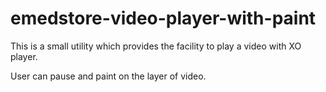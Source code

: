 # emedstore-video-player-with-paint
This is a small utility which provides the facility to play a video with XO player.

User can pause and paint on the layer of video.
